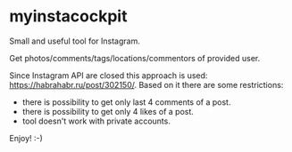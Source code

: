 # myinstacockpit
Small and useful tool for Instagram.

Get photos/comments/tags/locations/commentors of provided user.

Since Instagram API are closed this approach is used: https://habrahabr.ru/post/302150/.
Based on it there are some restrictions:
  - there is possibility to get only last 4 comments of a post.
  - there is possibility to get only 4 likes of a post.
  - tool doesn't work with private accounts.

Enjoy! :-)
